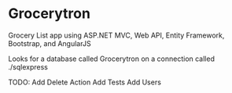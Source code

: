 Grocerytron
===========

Grocery List app using ASP.NET MVC, Web API, Entity Framework, Bootstrap, and AngularJS

Looks for a database called Grocerytron on a connection called ./sqlexpress

TODO:
Add Delete Action
Add Tests
Add Users

